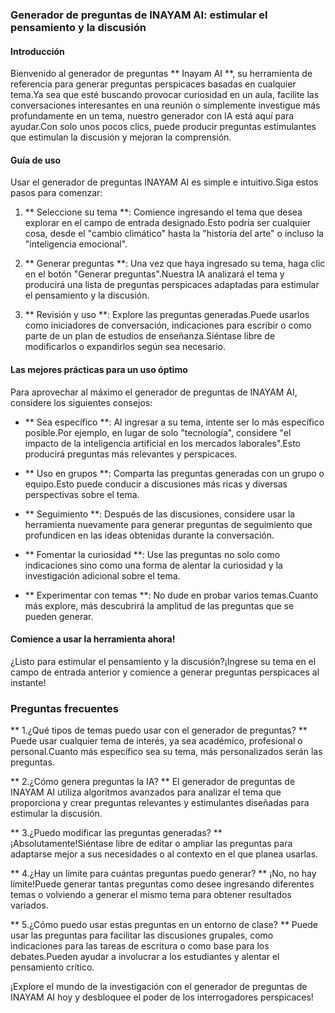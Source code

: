 ### Generador de preguntas de INAYAM AI: estimular el pensamiento y la discusión

#### Introducción
Bienvenido al generador de preguntas ** Inayam AI **, su herramienta de referencia para generar preguntas perspicaces basadas en cualquier tema.Ya sea que esté buscando provocar curiosidad en un aula, facilite las conversaciones interesantes en una reunión o simplemente investigue más profundamente en un tema, nuestro generador con IA está aquí para ayudar.Con solo unos pocos clics, puede producir preguntas estimulantes que estimulan la discusión y mejoran la comprensión.

#### Guía de uso
Usar el generador de preguntas INAYAM AI es simple e intuitivo.Siga estos pasos para comenzar:

1. ** Seleccione su tema **: Comience ingresando el tema que desea explorar en el campo de entrada designado.Esto podría ser cualquier cosa, desde el "cambio climático" hasta la "historia del arte" o incluso la "inteligencia emocional".

2. ** Generar preguntas **: Una vez que haya ingresado su tema, haga clic en el botón "Generar preguntas".Nuestra IA analizará el tema y producirá una lista de preguntas perspicaces adaptadas para estimular el pensamiento y la discusión.

3. ** Revisión y uso **: Explore las preguntas generadas.Puede usarlos como iniciadores de conversación, indicaciones para escribir o como parte de un plan de estudios de enseñanza.Siéntase libre de modificarlos o expandirlos según sea necesario.

#### Las mejores prácticas para un uso óptimo
Para aprovechar al máximo el generador de preguntas de INAYAM AI, considere los siguientes consejos:

- ** Sea específico **: Al ingresar a su tema, intente ser lo más específico posible.Por ejemplo, en lugar de solo "tecnología", considere "el impacto de la inteligencia artificial en los mercados laborales".Esto producirá preguntas más relevantes y perspicaces.

- ** Uso en grupos **: Comparta las preguntas generadas con un grupo o equipo.Esto puede conducir a discusiones más ricas y diversas perspectivas sobre el tema.

- ** Seguimiento **: Después de las discusiones, considere usar la herramienta nuevamente para generar preguntas de seguimiento que profundicen en las ideas obtenidas durante la conversación.

- ** Fomentar la curiosidad **: Use las preguntas no solo como indicaciones sino como una forma de alentar la curiosidad y la investigación adicional sobre el tema.

- ** Experimentar con temas **: No dude en probar varios temas.Cuanto más explore, más descubrirá la amplitud de las preguntas que se pueden generar.

#### Comience a usar la herramienta ahora!
¿Listo para estimular el pensamiento y la discusión?¡Ingrese su tema en el campo de entrada anterior y comience a generar preguntas perspicaces al instante!

### Preguntas frecuentes

** 1.¿Qué tipos de temas puedo usar con el generador de preguntas? **
Puede usar cualquier tema de interés, ya sea académico, profesional o personal.Cuanto más específico sea su tema, más personalizados serán las preguntas.

** 2.¿Cómo genera preguntas la IA? **
El generador de preguntas de INAYAM AI utiliza algoritmos avanzados para analizar el tema que proporciona y crear preguntas relevantes y estimulantes diseñadas para estimular la discusión.

** 3.¿Puedo modificar las preguntas generadas? **
¡Absolutamente!Siéntase libre de editar o ampliar las preguntas para adaptarse mejor a sus necesidades o al contexto en el que planea usarlas.

** 4.¿Hay un límite para cuántas preguntas puedo generar? **
¡No, no hay límite!Puede generar tantas preguntas como desee ingresando diferentes temas o volviendo a generar el mismo tema para obtener resultados variados.

** 5.¿Cómo puedo usar estas preguntas en un entorno de clase? **
Puede usar las preguntas para facilitar las discusiones grupales, como indicaciones para las tareas de escritura o como base para los debates.Pueden ayudar a involucrar a los estudiantes y alentar el pensamiento crítico.

¡Explore el mundo de la investigación con el generador de preguntas de INAYAM AI hoy y desbloquee el poder de los interrogadores perspicaces!